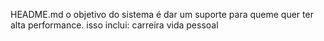 HEADME.md
o objetivo do sistema é dar um suporte para queme quer ter alta performance.
isso inclui:
carreira 
vida pessoal 
